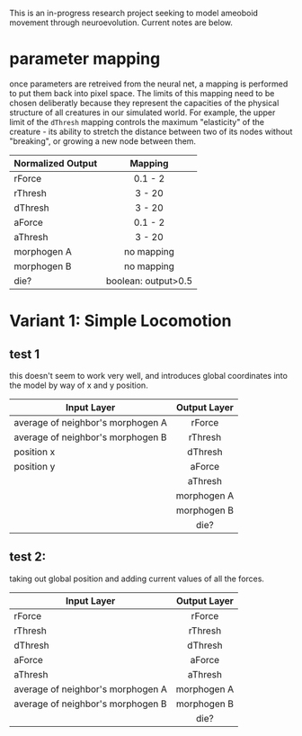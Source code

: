 This is an in-progress research project seeking to model ameoboid movement through neuroevolution. Current notes are below.

# parameter mapping

once parameters are retreived from the neural net, a mapping is performed to put them back into pixel space. The limits of this mapping need to be chosen deliberatly because they represent the capacities of the physical structure of all creatures in our simulated world. For example, the upper limit of the `dThresh` mapping controls the maximum "elasticity" of the creature - its ability to stretch the distance between two of its nodes without "breaking", or growing a new node between them. 

| Normalized Output | Mapping |
| ----- |:-----:|
| rForce | 0.1 - 2 |
| rThresh | 3 - 20 |
| dThresh | 3 - 20 |
| aForce | 0.1 - 2 |
| aThresh | 3 - 20 |
| morphogen A | no mapping |
| morphogen B | no mapping |
| die? | boolean: output>0.5 |

# Variant 1: Simple Locomotion
## test 1
this doesn't seem to work very well, and introduces global coordinates into the model by way of x and y position. 

| Input Layer       | Output Layer         | 
| ------------- |:-------------:|
| average of neighbor's morphogen A | rForce | 
| average of neighbor's morphogen B |  rThresh  |
| position x | dThresh |
| position y | aForce |
| | aThresh |
| | morphogen A|
| | morphogen B |
| | die? |


## test 2:

taking out global position and adding current values of all the forces. 


| Input Layer       | Output Layer         | 
| ------------- |:-------------:|
| rForce | rForce | 
| rThresh |  rThresh  |
| dThresh | dThresh |
| aForce | aForce |
| aThresh | aThresh |
| average of neighbor's morphogen A | morphogen A|
| average of neighbor's morphogen B | morphogen B |
| | die? |

